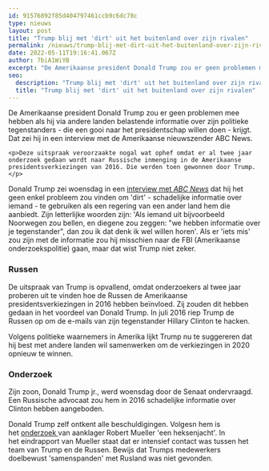 ```yaml
---
id: 91576892f85d404797461ccb9c6dc78c
type: nieuws
layout: post
title: "Trump blij met 'dirt' uit het buitenland over zijn rivalen"
permalink: /nieuws/trump-blij-met-dirt-uit-het-buitenland-over-zijn-rivalen/
date: 2022-05-11T19:16:41.067Z
author: 7biA1WiYB
excerpt: "De Amerikaanse president Donald Trump zou er geen problemen mee hebben als hij via andere landen belastende informatie over zijn politieke tegenstanders - die een gooi naar het presidentschap willen doen - krijgt. Dat zei hij in een interview met de Amerikaanse nieuwszender ABC News.   "
seo:
  description: "Trump blij met 'dirt' uit het buitenland over zijn rivalen"
  title: "Trump blij met 'dirt' uit het buitenland over zijn rivalen"
---
```

De Amerikaanse president Donald Trump zou er geen problemen mee hebben als hij via andere landen belastende informatie over zijn politieke tegenstanders - die een gooi naar het presidentschap willen doen - krijgt. Dat zei hij in een interview met de Amerikaanse nieuwszender ABC News.   

    <p>Deze uitspraak veroorzaakte nogal wat ophef omdat er al twee jaar onderzoek gedaan wordt naar Russische inmenging in de Amerikaanse presidentsverkiezingen van 2016. Die werden toen gewonnen door Trump.</p>
<p>Donald Trump zei woensdag in een <a href="https://abcnews.go.com/Politics/id-exclusive-interview-trump-listen-foreigners-offered-dirt/story?id=63669304" target="_blank">interview met <em>ABC News</em></a> dat hij het geen enkel probleem zou vinden om 'dirt' - schadelijke informatie over iemand - te gebruiken als een regering van een ander land hem die aanbiedt. Zijn letterlijke woorden zijn: 'Als iemand uit bijvoorbeeld Noorwegen zou bellen, en diegene zou zeggen: "we hebben informatie over je tegenstander", dan zou ik dat denk ik wel willen horen'. Als er 'iets mis' zou zijn met de informatie zou hij misschien naar de FBI (Amerikaanse onderzoekspolitie) gaan, maar dat wist Trump niet zeker.</p>
<h3>Russen</h3>
<p>De uitspraak van Trump is opvallend, omdat onderzoekers al twee jaar proberen uit te vinden hoe de Russen de Amerikaanse presidentsverkiezingen in 2016 hebben beïnvloed. Zij zouden dit hebben gedaan in het voordeel van Donald Trump. In juli 2016 riep Trump de Russen op om de e-mails van zijn tegenstander Hillary Clinton te hacken.</p>
<p>Volgens politieke waarnemers in Amerika lijkt Trump nu te suggereren dat hij best met andere landen wil samenwerken om de verkiezingen in 2020 opnieuw te winnen.  </p>
<h3>Onderzoek</h3>
<p>Zijn zoon, Donald Trump jr., werd woensdag door de Senaat ondervraagd. Een Russische advocaat zou hem in 2016 schadelijke informatie over Clinton hebben aangeboden.</p>
<p>Donald Trump zelf ontkent alle beschuldigingen. Volgesn hem is het <a href="https://7dagen.netlify.app/nieuws/trump-de-knel-door-beschuldigingen" target="_blank">onderzoek </a>van aanklager Robert Mueller 'een heksenjacht'. In het eindrapport van Mueller staat dat er intensief contact was tussen het team van Trump en de Russen. Bewijs dat Trumps medewerkers doelbewust 'samenspanden' met Rusland was niet gevonden.</p>  

